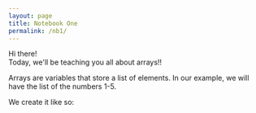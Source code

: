 ```yaml
---
layout: page
title: Notebook One
permalink: /nb1/
---
```


Hi there!
<br>
Today, we'll be teaching you all about arrays!!

Arrays are variables that store a list of elements. In our example, we will have the list of the numbers 1-5.

We create it like so:

<script>

%%javascript

let list = [1,2,3,4,5];

<script>

When we refer to an element in our array, we start with list[0]. In this case, list[0] = 1. List[1] = 2, list[2] = 3, etc.

We can output any element from our list using the console.log function.

ex: 

<script>

%%javascript

let list2 = [1,2,3,4,5];

console.log(list2[0]); //this prints 1 as it is the first element in the array.
console.log(list2[1]); //this prints 2
console.log(list2[2]); //this prints 3
console.log(list2[3]); //this prints 4
console.log(list2[4]); //this prints 5 

<script>

To delete one of the elements, we can use the pop(index) function or the splice() function. The pop function deletes the last element in a list, while splice deletes an element of your choosing. The formatting for each is below.

<script>

%%javascript

let list3 = [1,2,3,4,5];

list3.pop(); //this deletes the last value in the list.

list3.splice(3, 1); //The 3 indicates that you're deleting the 4th element, which is 4. The 1 tells how many elements you are deleting from that index, so since it's 1, we're just deleting the 4th element.

<script>

We can add and assign values to elements in an array. We use this command:

<script>

%%javascript

let list4 = [1,2,3,4,5];

list4[2]=6; //this changes the element in the 2nd position' value from 3 to 6

console.log(list4);

<script>